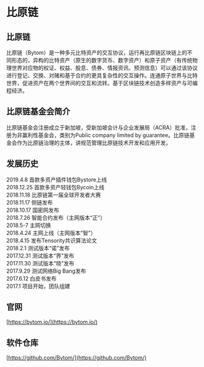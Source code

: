 # 比原链

<a name="d9031c43"></a>
## 比原链
比原链（Bytom）是一种多元比特资产的交互协议，运行再比原链区块链上的不同形态的，异构的比特资产（原生的数字货币、数字资产）和原子资产（有传统物理世界对应物的权证、权益、股息、债券、情报资讯、预测信息）可以通过该协议进行登记、交换、对赌和基于合约的更具复杂性的交互操作。连通原子世界与比特世界，促进资产在两个世界间的交互和流转。基于区块链技术创造多样资产与可编程经济。

<a name="96fd5b31"></a>
## 比原链基金会简介
比原链基金会注册成立于新加坡，受新加坡会计与企业发展局（ACRA）批准，注册为非赢利性基金会，类别为Public company limited by guarantee。比原链基金会作为比原链治理的主体，讲规范管理比原链技术开发和应用开发。

<a name="a93273c0"></a>
## 发展历史
2019.4.8 首款多资产插件钱包Bystore上线<br />2018.12.25 首款多资产轻钱包Bycoin上线<br />2018.11.18 比原链第一届全球开发者大赛<br />2018.11.17 侧链发布<br />2018.10.17 国密网发布<br />2018.7.26 智能合约发布（主网版本“正”）<br />2018.5-7 主网切换<br />2018.4.24 主网上线（主网版本“智”）<br />2018.4.15 发布Tensority共识算法论文<br />2018.2.1 测试版本“诺”发布<br />2017.12.31 测试版本“界”发布<br />2017.11.30 测试版本“晓”发布<br />2017.9.29 测试网络Big Bang发布<br />2017.6.12 白皮书发布<br />2017.1 项目开始，团队组建

<a name="847652d1"></a>
## 官网
[https://bytom.io/](https://bytom.io/)

<a name="e9de061b"></a>
## 软件仓库
[https://github.com/Bytom/](https://github.com/Bytom/)
